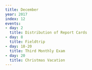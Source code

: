 ```yaml
---
title: December
year: 2017
index: 12
events:
- day: 2
  title: Distribution of Report Cards
- day: 8
  title: Fieldtrip
- day: 18-20
  title: Third Monthly Exam
- day: 20
  title: Christmas Vacation
---
```



